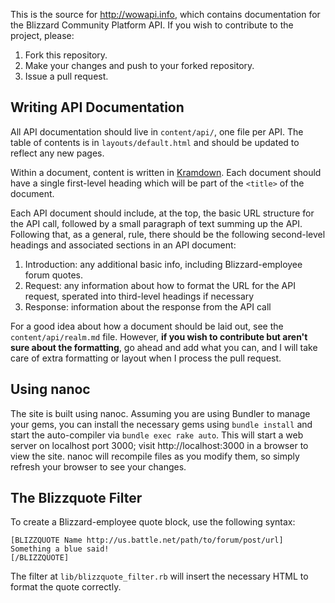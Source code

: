 This is the source for http://wowapi.info, which contains documentation for the Blizzard Community Platform API. If you wish to contribute to the project, please:

  1. Fork this repository.
  2. Make your changes and push to your forked repository.
  3. Issue a pull request.

Writing API Documentation
-------------------------

All API documentation should live in `content/api/`, one file per API. The table of contents is in `layouts/default.html` and should be updated to reflect any new pages.

Within a document, content is written in [Kramdown](http://kramdown.rubyforge.org/). Each document should have a single first-level heading which will be part of the `<title>` of the document.

Each API document should include, at the top, the basic URL structure for the API call, followed by a small paragraph of text summing up the API. Following that, as a general, rule, there should be the following second-level headings and associated sections in an API document:

  1. Introduction: any additional basic info, including Blizzard-employee forum quotes.
  2. Request: any information about how to format the URL for the API request, sperated into third-level headings if necessary
  3. Response: information about the response from the API call

For a good idea about how a document should be laid out, see the `content/api/realm.md` file. However, **if you wish to contribute but aren't sure about the formatting**, go ahead and add what you can, and I will take care of extra formatting or layout when I process the pull request.

Using nanoc
-----------

The site is built using nanoc. Assuming you are using Bundler to manage your gems, you can install the necessary gems using `bundle install` and start the auto-compiler via `bundle exec rake auto`. This will start a web server on localhost port 3000; visit http://localhost:3000 in a browser to view the site. nanoc will recompile files as you modify them, so simply refresh your browser to see your changes.

The Blizzquote Filter
---------------------

To create a Blizzard-employee quote block, use the following syntax:

    [BLIZZQUOTE Name http://us.battle.net/path/to/forum/post/url]
    Something a blue said!
    [/BLIZZQUOTE]

The filter at `lib/blizzquote_filter.rb` will insert the necessary HTML to format the quote correctly.
